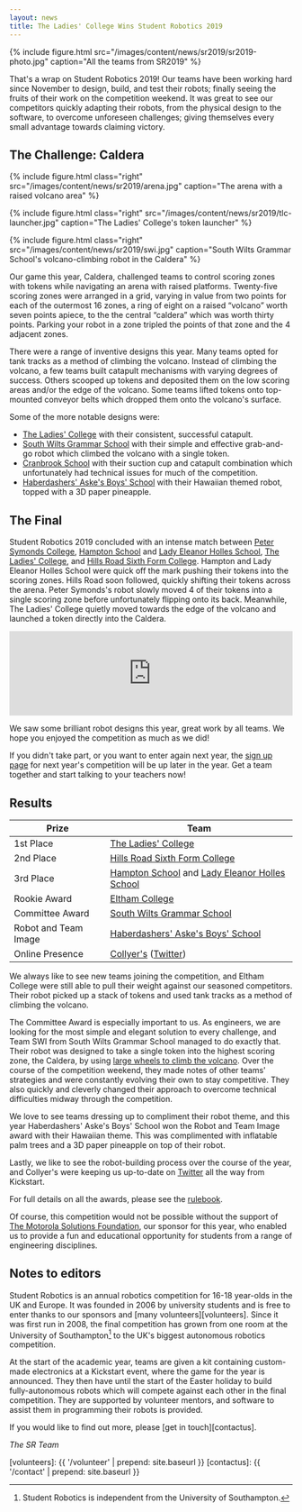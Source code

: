 ```yaml
---
layout: news
title: The Ladies' College Wins Student Robotics 2019
---
```


{% include figure.html
           src="/images/content/news/sr2019/sr2019-photo.jpg"
           caption="All the teams from SR2019" %}


That's a wrap on Student Robotics 2019! Our teams have been working hard since November to design, build, and test their robots; finally seeing the fruits of their work on the competition weekend. It was great to see our competitors quickly adapting their robots, from the physical design to the software, to overcome unforeseen challenges; giving themselves every small advantage towards claiming victory.

The Challenge: Caldera
----------------------

{% include figure.html
           class="right"
           src="/images/content/news/sr2019/arena.jpg"
           caption="The arena with a raised volcano area" %}

{% include figure.html
           class="right"
           src="/images/content/news/sr2019/tlc-launcher.jpg"
           caption="The Ladies' College's token launcher" %}

{% include figure.html
           class="right"
           src="/images/content/news/sr2019/swi.jpg"
           caption="South Wilts Grammar School's volcano-climbing robot in the Caldera" %}

Our game this year, Caldera, challenged teams to control scoring zones with tokens while navigating an arena with raised platforms. Twenty-five scoring zones were arranged in a grid, varying in value from two points for each of the outermost 16 zones, a ring of eight on a raised “volcano” worth seven points apiece, to the the central “caldera” which was worth thirty points. Parking your robot in a zone tripled the points of that zone and the 4 adjacent zones.

There were a range of inventive designs this year. Many teams opted for tank tracks as a method of climbing the volcano. Instead of climbing the volcano, a few teams built catapult mechanisms with varying degrees of success. Others scooped up tokens and deposited them on the low scoring areas and/or the edge of the volcano. Some teams lifted tokens onto top-mounted conveyor belts which dropped them onto the volcano's surface.

Some of the more notable designs were:

- [The Ladies' College](http://www.ladiescollege.com/) with their consistent, successful catapult.
- [South Wilts Grammar School](https://www.swgs.wilts.sch.uk/) with their simple and effective grab-and-go robot which climbed the volcano with a single token.
- [Cranbrook School](https://www.cranbrookschool.co.uk/) with their suction cup and catapult combination which unfortunately had technical issues for much of the competition.
- [Haberdashers' Aske's Boys' School](https://www.habsboys.org.uk/) with their Hawaiian themed robot, topped with a 3D paper pineapple.

The Final
---------

Student Robotics 2019 concluded with an intense match between [Peter Symonds College](https://www.psc.ac.uk/), [Hampton School](https://hamptonschool.org.uk/) and [Lady Eleanor Holles School](https://www.lehs.org.uk/), [The Ladies' College](http://www.ladiescollege.com/), and [Hills Road Sixth Form College](http://www.hillsroad.ac.uk/). Hampton and Lady Eleanor Holles School were quick off the mark pushing their tokens into the scoring zones. Hills Road soon followed, quickly shifting their tokens across the arena. Peter Symonds's robot slowly moved 4 of their tokens into a single scoring zone before unfortunately flipping onto its back. Meanwhile, The Ladies' College quietly moved towards the edge of the volcano and launched a token directly into the Caldera.

<!-- Video of Final -->
<iframe
  class="center video"
  src="https://www.youtube.com/embed/gOeP96OngE0"
  frameborder="0"
  width="100%"
  allowfullscreen
  >
</iframe>

We saw some brilliant robot designs this year, great work by all teams. We hope you enjoyed the competition as much as we did!

If you didn't take part, or you want to enter again next year, the [sign up page](/schools/how_to_enter) for next year's competition will be up later in the year. Get a team together and start talking to your teachers now!

Results
-------

|        Prize          |            Team
|-----------------------|-----------------------------------------------
| 1st Place             | [The Ladies' College](http://www.ladiescollege.com/)
| 2nd Place             | [Hills Road Sixth Form College](http://www.hillsroad.ac.uk/)
| 3rd Place             | [Hampton School](https://hamptonschool.org.uk/) and [Lady Eleanor Holles School](https://www.lehs.org.uk/)
| <span title="The rookie team who achieve the highest place in the league">Rookie Award</span>          | [Eltham College](https://www.elthamcollege.london/)
| <span title="The team that displays the most extraordinary ingenuity in the design of their robot">Committee Award</span>       | [South Wilts Grammar School](https://www.swgs.wilts.sch.uk/)
| <span title="The team that presents their robot and themselves in what is judged to be the most outstanding way">Robot and Team Image</span>  | [Haberdashers' Aske's Boys' School](https://www.habsboys.org.uk/)
| <span title="The team that is judged to have the best online presence using the hashtag #srobo19">Online Presence</span>       | [Collyer's](https://www.collyers.ac.uk/) ([Twitter](https://twitter.com/CollyersRobots))

We always like to see new teams joining the competition, and Eltham College were still able to pull their weight against our seasoned competitors. Their robot picked up a stack of tokens and used tank tracks as a method of climbing the volcano.

The Committee Award is especially important to us. As engineers, we are looking for the most simple and elegant solution to every challenge, and Team SWI from South Wilts Grammar School managed to do exactly that. Their robot was designed to take a single token into the highest scoring zone, the Caldera, by using [large wheels to climb the volcano](https://twitter.com/studentrobotics/status/1114534154283175936). Over the course of the competition weekend, they made notes of other teams' strategies and were constantly evolving their own to stay competitive. They also quickly and cleverly changed their approach to overcome technical difficulties midway through the competition.

We love to see teams dressing up to compliment their robot theme, and this year Haberdashers' Aske's Boys' School won the Robot and Team Image award with their Hawaiian theme. This was complimented with inflatable palm trees and a 3D paper pineapple on top of their robot.

Lastly, we like to see the robot-building process over the course of the year, and Collyer's were keeping us up-to-date on [Twitter](https://twitter.com/CollyersRobots) all the way from Kickstart.

For full details on all the awards, please see the [rulebook](/docs/resources/2019/rulebook.pdf).

Of course, this competition would not be possible without the support of [The Motorola Solutions Foundation](https://www.motorolasolutions.com/en_us/about/company-overview/corporate-responsibility/motorola-solutions-foundation.html), our sponsor for this year, who enabled us to provide a fun and educational opportunity for students from a range of engineering disciplines.

Notes to editors
----------------

Student Robotics is an annual robotics competition for 16-18 year-olds in the UK
and Europe. It was founded in 2006 by university students and is free to enter
thanks to our sponsors and [many volunteers][volunteers]. Since it
was first run in 2008, the final competition has grown from one room at the
University of Southampton[^1] to the UK's biggest autonomous robotics
competition.

[^1]: Student Robotics is independent from the University of Southampton.

At the start of the academic year, teams are given a kit containing custom-made
electronics at a Kickstart event, where the game for the year is announced. They
then have until the start of the Easter holiday to build fully-autonomous robots
which will compete against each other in the final competition. They are
supported by volunteer mentors, and software to assist them in programming
their robots is provided.

If you would like to find out more, please [get in touch][contactus].



_The SR Team_

[volunteers]: {{ '/volunteer' | prepend: site.baseurl }}
[contactus]: {{ '/contact' | prepend: site.baseurl }}
